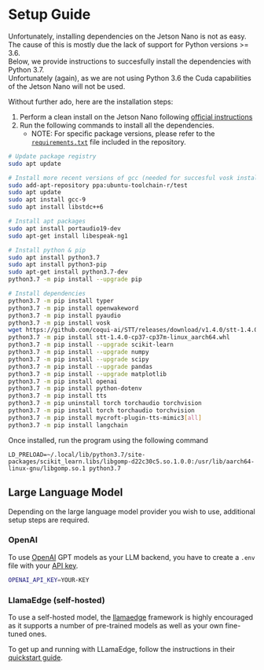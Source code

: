 # Setup Guide

Unfortunately, installing dependencies on the Jetson Nano is not as easy.  
The cause of this is mostly due the lack of support for Python versions >= 3.6.  
Below, we provide instructions to succesfully install the dependencies with Python 3.7.  
Unfortunately (again), as we are not using Python 3.6 the Cuda capabilities of the Jetson Nano will not be used.

Without further ado, here are the installation steps:

1. Perform a clean install on the Jetson Nano following [official instructions](https://developer.nvidia.com/embedded/learn/get-started-jetson-nano-devkit#setup)
2. Run the following commands to install all the dependencies.
    - NOTE: For specific package versions, please refer to the [`requirements.txt`](./requirements.txt) file included in the repository.

```bash
# Update package registry
sudo apt update

# Install more recent versions of gcc (needed for succesful vosk install)
sudo add-apt-repository ppa:ubuntu-toolchain-r/test
sudo apt update
sudo apt install gcc-9
sudo apt install libstdc++6

# Install apt packages
sudo apt install portaudio19-dev
sudo apt-get install libespeak-ng1

# Install python & pip
sudo apt install python3.7
sudo apt install python3-pip
sudo apt-get install python3.7-dev
python3.7 -m pip install --upgrade pip

# Install dependencies
python3.7 -m pip install typer
python3.7 -m pip install openwakeword
python3.7 -m pip install pyaudio
python3.7 -m pip install vosk
wget https://github.com/coqui-ai/STT/releases/download/v1.4.0/stt-1.4.0-cp37-cp37m-linux_aarch64.whl
python3.7 -m pip install stt-1.4.0-cp37-cp37m-linux_aarch64.whl
python3.7 -m pip install --upgrade scikit-learn
python3.7 -m pip install --upgrade numpy
python3.7 -m pip install --upgrade scipy
python3.7 -m pip install --upgrade pandas
python3.7 -m pip install --upgrade matplotlib
python3.7 -m pip install openai
python3.7 -m pip install python-dotenv
python3.7 -m pip install tts
python3.7 -m pip uninstall torch torchaudio torchvision
python3.7 -m pip install torch torchaudio torchvision
python3.7 -m pip install mycroft-plugin-tts-mimic3[all]
python3.7 -m pip install langchain
```

Once installed, run the program using the following command

```
LD_PRELOAD=~/.local/lib/python3.7/site-packages/scikit_learn.libs/libgomp-d22c30c5.so.1.0.0:/usr/lib/aarch64-linux-gnu/libgomp.so.1 python3.7
```


## Large Language Model

Depending on the large language model provider you wish to use, additional setup steps are required.

### OpenAI

To use [OpenAI](https://openai.com/) GPT models as your LLM backend, you have to create a `.env` file with your [API key](https://platform.openai.com/api-keys).

```bash
OPENAI_API_KEY=YOUR-KEY
```

### LlamaEdge (self-hosted)

To use a self-hosted model, the [llamaedge](https://llamaedge.com/) framework is highly encouraged as it supports a number of pre-trained models as well as your own fine-tuned ones.

To get up and running with LLamaEdge, follow the instructions in their [quickstart guide](https://github.com/LlamaEdge/LlamaEdge#readme).

